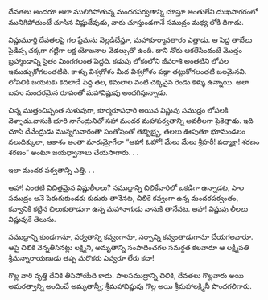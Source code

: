 ﻿దేవతలు అందరూ అలా ములిగిపోతున్న మందరపర్వతాన్ని చూస్తూ అంతులేని దుఃఖసాగరంలో మునిగిపోతుంటే చూసిన విష్ణుదేవుడు, వారు చూస్తుండగానే సముద్రం మధ్య లోకి దిగాడు. 

విష్ణుమూర్తి దేవతలపై గల ప్రేమను వెల్లడిచేస్తూ, మహాకూర్మావతారం ఎత్తాడు. ఆ పెద్ద తాబేలు పైడిప్ప చక్కగా గట్టిగా లక్ష యోజనాల వెడల్పుతో ఉంది. దాని నోరు ఆకలేసిందంటే మొత్తం బ్రహ్మాండాన్ని సైతం మింగగలంత పెద్దది. కడుపు లోకంలోని జీవరాశి అంతటిని లోపల ఇముడ్చుకోగలంతటిది. కాళ్ళు విశ్వగోళం మీద విశ్వగోళం పడ్డా తట్టుకోగలంతటి బలమైనవి. లోపలికి బయటకు కదలాడే పెద్ద తల, కమలాల వంటి చక్కనైన రెండు కళ్ళు ఉన్నాయి. అలా బహు సుందరమైన రూపంతో మహావిష్ణువు అందగిస్తున్నాడు. 

చిన్న ముత్తంచిప్పంత సుళువుగా, కూర్మరూపధారి అయిన విష్ణువు సముద్రం లోపలకి వెళ్ళాడు.వాసుకి భూరి నాగేంద్రునితో సహా మందర మహాపర్వతాన్ని అవలీలగా పైకెత్తాడు. ఇది చూసి దేవేంద్రుడు మున్నగువారంతా సంతోషంతో తబ్బిబ్బై, తలలు ఊపుతూ భూమండలం నలుదిక్కులా, ఆకాశం అంతా మారుమ్రోగేలా “ఆహా! ఓహో! మేలు మేలు శ్రీహరీ! పద్మాక్షా! శరణం శరణం” అంటూ జయధ్వానాలు చేయసాగారు. . . 

ఇలా మందర పర్వతాన్ని ఎత్తి. . . 

ఆహా! ఎంతటి విచిత్రమైన విష్ణులీలలు? సముద్రాన్ని చిలికేవారిలో ఒకడిగా ఉన్నాడట, పాల సముద్రం అనే పెరుగుకుండకు కుదురు తానేనట, చిలికే కవ్వంగా ఉన్న మందరపర్వంతం, కవ్వానికి కట్టిన చిలుకుతాడుగా ఉన్న మహానాగుడు వాసుకి తానేనట. ఆహా! విష్ణువు లీలలు విష్ణువుకే తెలుసు. 

సముద్రాన్ని కుండగానూ, పర్వతాన్ని కవ్వంగానూ, సర్పాన్ని కవ్వంతాడుగానూ చేయగలవారూ. ఆపై చిలికి వెన్నతీసినట్లు లక్ష్మిని, అమృతాన్ని సంపాదించగల సమర్థత కలవారూ ఆ లక్ష్మీపతి శ్రీమన్నారాయణుడు తప్ప మరొకరు ఎవ్వరూ లేరు కదా! 

గొల్ల వారి వృత్తి దేనికి తీసిపోయేది కాదు. పాలసముద్రాన్ని చిలికి, దేవతలు గొల్లవారు అయి అమరత్వాన్ని అందించే అమృతాన్నీ; శ్రీమహావిష్ణువు గొల్ల అయి శ్రీమహాలక్ష్మినీ పొందగలిగారు. 


